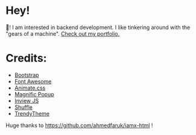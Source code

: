 # Hey!
👋! I am interested in backend development. I like tinkering around with the "gears of a machine". [Check out my portfolio.](https://jaynagpaul.github.io)

# Credits: 
- <a href="http://getbootstrap.com/" target="_blank">Bootstrap</a>
- <a href="https://fortawesome.github.io/Font-Awesome/" target="_blank">Font Awesome</a>
- <a href="https://daneden.github.io/animate.css/" target="_blank">Animate.css</a>
- <a href="http://dimsemenov.com/plugins/magnific-popup/" target="_blank">Magnific Popup</a>
- <a href="https://github.com/protonet/jquery.inview" target="_blank">Inview JS</a>
- <a href="http://vestride.github.io/Shuffle/" target="_blank">Shuffle</a>
- <a href="http://trendytheme.net/" target="_blank">TrendyTheme</a>


Huge thanks to https://github.com/ahmedfaruk/iamx-html !